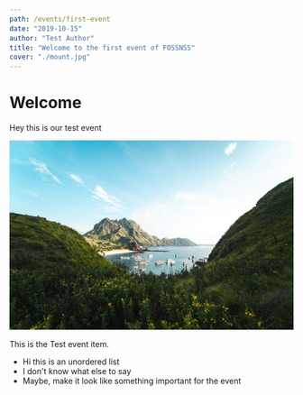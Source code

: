 ```yaml
---
path: /events/first-event
date: "2019-10-15"
author: "Test Author"
title: "Welcome to the first event of FOSSNSS"
cover: "./mount.jpg"
---
```


# Welcome

Hey this is our test event

![mountain](./mount.jpg)

This is the Test event item.

- Hi this is an unordered list
- I don't know what else to say
- Maybe, make it look like something important for the event
